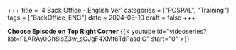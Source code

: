 +++
title = '4 Back Office - English Ver'
categories = ["POSPAL", "Training"]
tags = ["BackOffice_ENG"]
date = 2024-03-10
draft = false
+++

**Choose Episode on Top Right Corner**
{{< youtube id="videoseries?list=PLARAy0Gh8lsZ3w_sGJgF4XMt6TdPasdlG"  start="0" >}}

